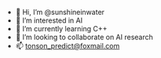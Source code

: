 - 👋 Hi, I’m @sunshineinwater
- 👀 I’m interested in AI
- 🌱 I’m currently learning C++
- 💞️ I’m looking to collaborate on AI research
- 📫 tonson_predict@foxmail.com

<!---
sunshineinwater/sunshineinwater is a ✨ special ✨ repository because its `README.md` (this file) appears on your GitHub profile.
You can click the Preview link to take a look at your changes.
--->
